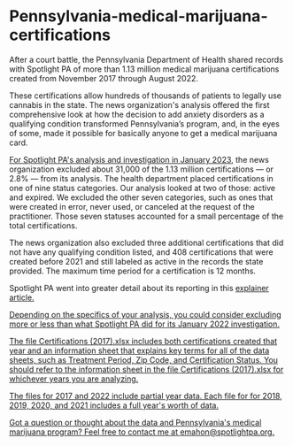 # Pennsylvania-medical-marijuana-certifications
<p>After a court battle, the Pennsylvania Department of Health shared records with Spotlight PA of more than 1.13 million medical marijuana certifications created from November 2017 through August 2022.</p>
<p>These certifications allow hundreds of thousands of patients to legally use cannabis in the state. The news organization's analysis offered the first comprehensive look at how the decision to add anxiety disorders as a qualifying condition transformed Pennsylvania’s program, and, in the eyes of some, made it possible for basically anyone to get a medical marijuana card.</p>
<p></p><a href="https://www.spotlightpa.org/news/2023/01/pa-medical-marijuana-certification-card-anxiety/">For Spotlight PA's analysis and investigation in January 2023,</a> the news organization excluded about 31,000 of the 1.13 million certifications — or 2.8% — from its analysis. The health department placed certifications in one of nine status categories. Our analysis looked at two of those: active and expired. We excluded the other seven categories, such as ones that were created in error, never used, or canceled at the request of the practitioner. Those seven statuses accounted for a small percentage of the total certifications.</p>
<p>The news organization also excluded three additional certifications that did not have any qualifying condition listed, and 408 certifications that were created before 2021 and still labeled as active in the records the state provided. The maximum time period for a certification is 12 months.</p>
<p>Spotlight PA went into greater detail about its reporting in this <a href="https://www.spotlightpa.org/news/2023/01/pa-medical-marijuana-certification-card-anxiety-analysis/">explainer article.</p>
<p>Depending on the specifics of your analysis, you could consider excluding more or less than what Spotlight PA did for its January 2022 investigation.</p>
<p>The file Certifications (2017).xlsx includes both certifications created that year and an information sheet that explains key terms for all of the data sheets, such as Treatment Period, Zip Code, and Certification Status. You should refer to the information sheet in the file Certifications (2017).xlsx for whichever years you are analyzing.</p>
<P>The files for 2017 and 2022 include partial year data. Each file for for 2018, 2019, 2020, and 2021 includes a full year's worth of data.</P>
<p>Got a question or thought about the data and Pennsylvania's medical marijuana program? Feel free to contact me at <a href="mailto:emahon@spotlightpa.org.">emahon@spotlightpa.org.</a>





